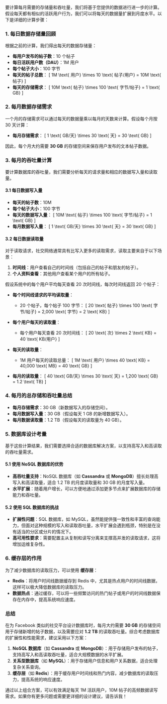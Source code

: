 要计算每月需要的存储量和吞吐量，我们将基于您提供的数据进行进一步的计算。假设每天都有相似的活跃用户行为，我们可以将每天的数据量扩展到月度水平。以下是详细的计算步骤：

### 1. 每日数据存储量回顾

根据之前的计算，我们得出每天的数据存储量：

- **每用户发布的帖子数**：10 个帖子
- **每日活跃用户数（DAU）**：1M 用户
- **每个帖子大小**：100 字节
- **每天的帖子总数**：
  \[
  1M \text{ 用户} \times 10 \text{ 帖子/用户} = 10M \text{ 帖子}
  \]
- **每天的存储需求**：
  \[
  10M \text{ 帖子} \times 100 \text{ 字节/帖子} = 1 \text{ GB}
  \]

### 2. 每月数据存储需求

一个月的存储需求可以通过每天的数据量乘以每月的天数来计算。假设每个月按 30 天计算：

- **每月存储需求**：
  \[
  1 \text{ GB/天} \times 30 \text{ 天} = 30 \text{ GB}
  \]

因此，每个月大约需要 **30 GB** 的存储空间来保存用户发布的文本帖子数据。

### 3. 每月的吞吐量计算

要计算数据库的吞吐量，我们需要分析每天的请求量和相应的数据写入量和读取量。

#### 3.1 每日数据写入量

- **每天的帖子数**：10M
- **每个帖子大小**：100 字节
- **每天的数据写入量**：
  \[
  10M \text{ 帖子} \times 100 \text{ 字节/帖子} = 1 \text{ GB}
  \]
- **每月数据写入量**：
  \[
  1 \text{ GB/天} \times 30 \text{ 天} = 30 \text{ GB}
  \]
  
#### 3.2 每日数据读取量

对于读取请求，社交网络通常具有比写入更多的读取需求，读取主要来自于以下场景：

1. **时间线**：用户查看自己的时间线（包括自己的帖子和朋友的帖子）。
2. **个人资料查看**：其他用户查看某个用户的所有帖子。

假设系统中的每个用户平均每天查看 20 次时间线，每次时间线返回 20 个帖子：

- **每个时间线请求的平均读取量**：
  - 20 个帖子，每个帖子 100 字节：
    \[
    20 \text{ 帖子} \times 100 \text{ 字节/帖子} = 2,000 \text{ 字节} = 2 \text{ KB}
    \]

- **每个用户每天的读取量**：
  - 每个用户每天查看 20 次时间线：
    \[
    20 \text{ 次} \times 2 \text{ KB} = 40 \text{ KB/用户}
    \]

- **每天的读取量**：
  - 1M 用户每天的读取总量：
    \[
    1M \text{ 用户} \times 40 \text{ KB} = 40,000 \text{ MB} = 40 \text{ GB}
    \]

- **每月的读取量**：
  \[
  40 \text{ GB/天} \times 30 \text{ 天} = 1,200 \text{ GB} = 1.2 \text{ TB}
  \]

### 4. 每月的总存储和吞吐量总结

- **每月存储需求**：30 GB（新数据写入的存储空间）。
- **每月数据写入量**：30 GB（假设每天 1 GB 的新增数据写入）。
- **每月数据读取量**：1.2 TB（假设每天的读取量为 40 GB）。

### 5. 数据库设计考量

基于这些计算结果，我们需要选择合适的数据库解决方案，以支持高写入和高读取的吞吐量需求。

#### 5.1 使用 NoSQL 数据库的优势

- **高吞吐量支持**：NoSQL 数据库（如 **Cassandra** 或 **MongoDB**）擅长处理高写入和高读取量，适合 1.2 TB 的月度读取量和 30 GB 的月度写入量。
- **水平扩展**：随着用户增长，可以方便地通过添加更多节点来扩展数据库的存储能力和吞吐量。

#### 5.2 使用 SQL 数据库的挑战

- **扩展性问题**：SQL 数据库，如 MySQL，虽然能提供强一致性和丰富的查询能力，但面对这种规模的写入和读取吞吐量，水平扩展会遇到瓶颈，特别是在没有适当的分区或分片的情况下。
- **高可用性要求**：需要配置主从复制和读写分离来支撑高并发的读取请求，这将增加运维复杂性。

### 6. 缓存层的作用

为了减少数据库的读取压力，可以使用 **缓存层**：

- **Redis**：将用户时间线数据缓存到 Redis 中，尤其是热点用户的时间线数据，这样可以极大降低数据库的读取压力。
- **数据热点**：通过缓存，可以将一些频繁访问的热门帖子或用户的时间线数据保存在内存中，提高系统响应速度。

### 总结

在为 Facebook 类似的社交平台设计数据库时，每月大约需要 **30 GB** 的存储空间用于存储新增的帖子数据，以及需要应对 **1.2 TB** 的读取吞吐量。综合考虑数据库的扩展性和性能需求，建议采用以下方案：

1. **NoSQL 数据库**（如 **Cassandra** 或 **MongoDB**）：用于存储用户发布的帖子，支持高写入和高读取吞吐量，适合大规模数据的水平扩展。
2. **关系型数据库**（如 **MySQL**）：用于存储用户信息和用户关系数据，适合处理复杂关系查询。
3. **缓存层**（如 **Redis**）：用于缓存用户时间线和热门内容，减少数据库的读取压力，提高系统的响应速度。

通过以上组合方案，可以有效满足每天 1M 活跃用户，10M 帖子的高频数据读写需求。如果你有更多问题或需要更详细的设计建议，请告诉我！

